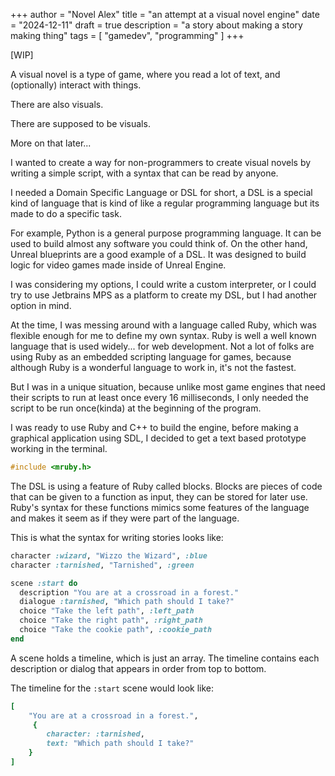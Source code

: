 +++
author = "Novel Alex"
title = "an attempt at a visual novel engine"
date = "2024-12-11"
draft = true
description = "a story about making a story making thing"
tags = [
    "gamedev", "programming"
]
+++

\[WIP]

A visual novel is a type of game, where you read a lot of text, and (optionally) interact with things. 

There are also visuals.

There are supposed to be visuals.

More on that later... 

I wanted to create a way for non-programmers to create visual novels by writing a simple script, with a syntax that can be read by anyone. 

I needed a Domain Specific Language or DSL for short, a DSL is a special kind of language that is kind of like a regular programming language but its made to do a specific task. 

For example, Python is a general purpose programming language. It can be used to build almost any software you could think of. On the other hand, Unreal blueprints are a good example of a DSL. It was designed to build logic for video games made inside of Unreal Engine.

I was considering my options, I could write a custom interpreter, or I could try to use Jetbrains MPS as a platform to create my DSL, but I had another option in mind.

At the time, I was messing around with a language called Ruby, which was flexible enough for me to define my own syntax. Ruby is well a well known language that is used widely... for web development. Not a lot of folks are using Ruby as an embedded scripting language for games, because although Ruby is a wonderful language to work in, it's not the fastest.

But I was in a unique situation, because unlike most game engines that need their scripts to run at least once every 16 milliseconds, I only needed the script to be run once(kinda) at the beginning of the program.

I was ready to use Ruby and C++ to build the engine, before making a graphical application using SDL, I decided to get a text based prototype working in the terminal.

```cpp
#include <mruby.h>   
```

The DSL is using a feature of Ruby called blocks. Blocks are pieces of code that can be given to a function as input, they can be stored for later use. Ruby's syntax for these functions mimics some features of the language and makes it seem as if they were part of the language.

This is what the syntax for writing stories looks like:

```ruby
character :wizard, "Wizzo the Wizard", :blue
character :tarnished, "Tarnished", :green

scene :start do
  description "You are at a crossroad in a forest."
  dialogue :tarnished, "Which path should I take?"
  choice "Take the left path", :left_path
  choice "Take the right path", :right_path
  choice "Take the cookie path", :cookie_path
end
```

A scene holds a timeline, which is just an array. The timeline contains each description or dialog that appears in order from top to bottom. 

The timeline for the `:start` scene would look like:
```ruby
[
    "You are at a crossroad in a forest.",
     {
        character: :tarnished, 
        text: "Which path should I take?"
    }
]
```

